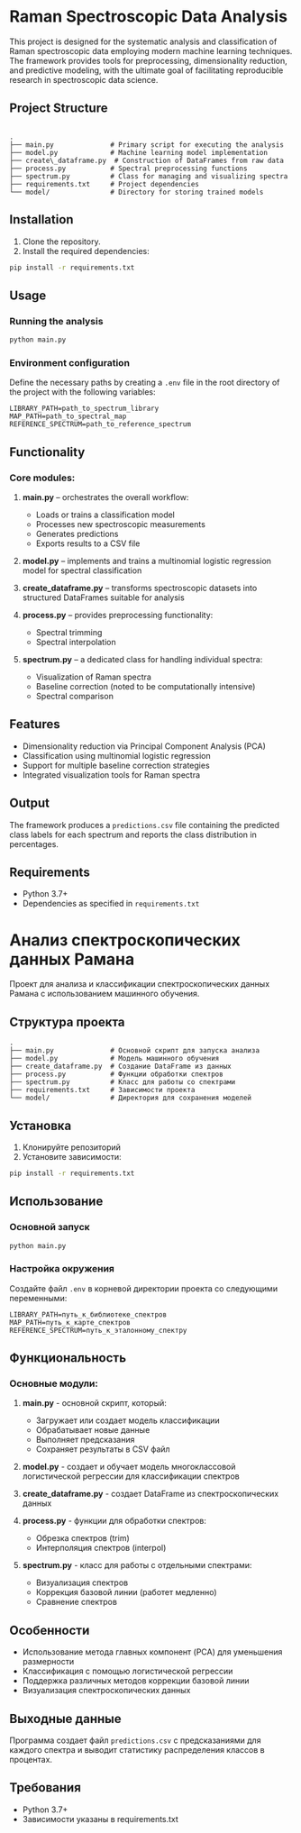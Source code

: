 
# Raman Spectroscopic Data Analysis

This project is designed for the systematic analysis and classification of Raman spectroscopic data employing modern machine learning techniques. The framework provides tools for preprocessing, dimensionality reduction, and predictive modeling, with the ultimate goal of facilitating reproducible research in spectroscopic data science.

## Project Structure

```

.
├── main.py              # Primary script for executing the analysis
├── model.py             # Machine learning model implementation
├── create\_dataframe.py  # Construction of DataFrames from raw data
├── process.py           # Spectral preprocessing functions
├── spectrum.py          # Class for managing and visualizing spectra
├── requirements.txt     # Project dependencies
└── model/               # Directory for storing trained models

````

## Installation

1. Clone the repository.  
2. Install the required dependencies:
```bash
pip install -r requirements.txt
````

## Usage

### Running the analysis

```bash
python main.py
```

### Environment configuration

Define the necessary paths by creating a `.env` file in the root directory of the project with the following variables:

```
LIBRARY_PATH=path_to_spectrum_library
MAP_PATH=path_to_spectral_map
REFERENCE_SPECTRUM=path_to_reference_spectrum
```

## Functionality

### Core modules:

1. **main.py** – orchestrates the overall workflow:

   * Loads or trains a classification model
   * Processes new spectroscopic measurements
   * Generates predictions
   * Exports results to a CSV file

2. **model.py** – implements and trains a multinomial logistic regression model for spectral classification

3. **create\_dataframe.py** – transforms spectroscopic datasets into structured DataFrames suitable for analysis

4. **process.py** – provides preprocessing functionality:

   * Spectral trimming
   * Spectral interpolation

5. **spectrum.py** – a dedicated class for handling individual spectra:

   * Visualization of Raman spectra
   * Baseline correction (noted to be computationally intensive)
   * Spectral comparison

## Features

* Dimensionality reduction via Principal Component Analysis (PCA)
* Classification using multinomial logistic regression
* Support for multiple baseline correction strategies
* Integrated visualization tools for Raman spectra

## Output

The framework produces a `predictions.csv` file containing the predicted class labels for each spectrum and reports the class distribution in percentages.

## Requirements

* Python 3.7+
* Dependencies as specified in `requirements.txt`



# Анализ спектроскопических данных Рамана

Проект для анализа и классификации спектроскопических данных Рамана с использованием машинного обучения.

## Структура проекта

```
.
├── main.py              # Основной скрипт для запуска анализа
├── model.py             # Модель машинного обучения
├── create_dataframe.py  # Создание DataFrame из данных
├── process.py           # Функции обработки спектров
├── spectrum.py          # Класс для работы со спектрами
├── requirements.txt     # Зависимости проекта
└── model/               # Директория для сохранения моделей
```

## Установка

1. Клонируйте репозиторий
2. Установите зависимости:
```bash
pip install -r requirements.txt
```

## Использование

### Основной запуск
```bash
python main.py
```

### Настройка окружения
Создайте файл `.env` в корневой директории проекта со следующими переменными:
```
LIBRARY_PATH=путь_к_библиотеке_спектров
MAP_PATH=путь_к_карте_спектров
REFERENCE_SPECTRUM=путь_к_эталонному_спектру
```

## Функциональность

### Основные модули:

1. **main.py** - основной скрипт, который:
   - Загружает или создает модель классификации
   - Обрабатывает новые данные
   - Выполняет предсказания
   - Сохраняет результаты в CSV файл

2. **model.py** - создает и обучает модель многоклассовой логистической регрессии для классификации спектров

3. **create_dataframe.py** - создает DataFrame из спектроскопических данных

4. **process.py** - функции для обработки спектров:
   - Обрезка спектров (trim)
   - Интерполяция спектров (interpol)

5. **spectrum.py** - класс для работы с отдельными спектрами:
   - Визуализация спектров
   - Коррекция базовой линии (работет медленно)
   - Сравнение спектров

## Особенности

- Использование метода главных компонент (PCA) для уменьшения размерности
- Классификация с помощью логистической регрессии
- Поддержка различных методов коррекции базовой линии
- Визуализация спектроскопических данных

## Выходные данные

Программа создает файл `predictions.csv` с предсказаниями для каждого спектра и выводит статистику распределения классов в процентах.

## Требования

- Python 3.7+
- Зависимости указаны в requirements.txt
```
